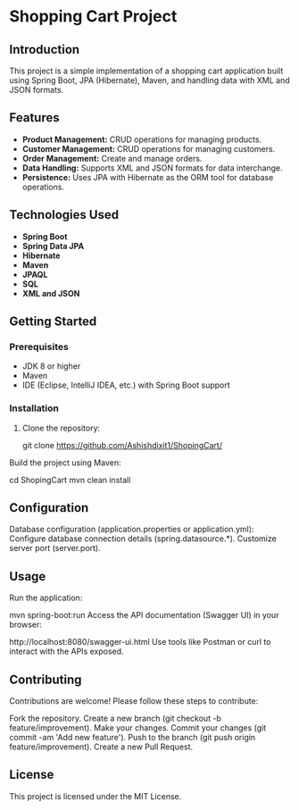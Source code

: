 # Shopping Cart Project

## Introduction

This project is a simple implementation of a shopping cart application built using Spring Boot, JPA (Hibernate), Maven, and handling data with XML and JSON formats.

## Features

- **Product Management:** CRUD operations for managing products.
- **Customer Management:** CRUD operations for managing customers.
- **Order Management:** Create and manage orders.
- **Data Handling:** Supports XML and JSON formats for data interchange.
- **Persistence:** Uses JPA with Hibernate as the ORM tool for database operations.

## Technologies Used

- **Spring Boot**
- **Spring Data JPA**
- **Hibernate**
- **Maven**
- **JPAQL**
- **SQL**
- **XML and JSON**

## Getting Started

### Prerequisites

- JDK 8 or higher
- Maven
- IDE (Eclipse, IntelliJ IDEA, etc.) with Spring Boot support

### Installation

1. Clone the repository:

   git clone https://github.com/Ashishdixit1/ShopingCart/

Build the project using Maven:


cd ShopingCart
mvn clean install


## Configuration
Database configuration (application.properties or application.yml):
Configure database connection details (spring.datasource.*).
Customize server port (server.port).


## Usage
Run the application:

mvn spring-boot:run
Access the API documentation (Swagger UI) in your browser:

http://localhost:8080/swagger-ui.html
Use tools like Postman or curl to interact with the APIs exposed.

## Contributing
Contributions are welcome! Please follow these steps to contribute:

Fork the repository.
Create a new branch (git checkout -b feature/improvement).
Make your changes.
Commit your changes (git commit -am 'Add new feature').
Push to the branch (git push origin feature/improvement).
Create a new Pull Request.

## License
This project is licensed under the MIT License.
